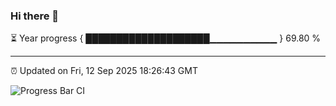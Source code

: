 ### Hi there 👋

⏳ Year progress { ████████████████████▁▁▁▁▁▁▁▁▁▁ } 69.80 %

---

⏰ Updated on Fri, 12 Sep 2025 18:26:43 GMT

![Progress Bar CI](https://github.com/liununu/liununu/workflows/Progress%20Bar%20CI/badge.svg)
